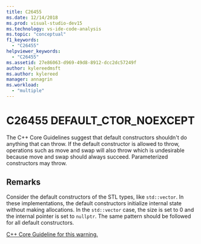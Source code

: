```yaml
---
title: C26455
ms.date: 12/14/2018
ms.prod: visual-studio-dev15
ms.technology: vs-ide-code-analysis
ms.topic: "conceptual"
f1_keywords:
  - "C26455"
helpviewer_keywords:
  - "C26455"
ms.assetid: 27e86063-d969-49d8-8912-dcc2dc57249f
author: kylereedmsft
ms.author: kylereed
manager: annagrin
ms.workload:
  - "multiple"
---
```

# C26455 DEFAULT_CTOR_NOEXCEPT
The C++ Core Guidelines suggest that default constructors shouldn't do anything that can throw.
If the default constructor is allowed to throw, operations such as move and swap will also throw which is undesirable because move and swap should always succeed.
Parameterized constructors may throw.

## Remarks
Consider the default constructors of the STL types, like `std::vector`. In these implementations, the default constructors initialize internal state without making allocations. In the `std::vector` case, the size is set to 0 and the internal pointer is set to `nullptr`. The same pattern should be followed for all default constructors.

[C++ Core Guideline for this warning.](https://github.com/isocpp/CppCoreGuidelines/blob/master/CppCoreGuidelines.md#Rf-noexcept)
